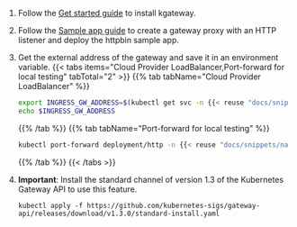 1. Follow the [Get started guide](/docs/quickstart/) to install kgateway.

2. Follow the [Sample app guide](/docs/operations/sample-app/) to create a gateway proxy with an HTTP listener and deploy the httpbin sample app.

3. Get the external address of the gateway and save it in an environment variable.
   {{< tabs items="Cloud Provider LoadBalancer,Port-forward for local testing" tabTotal="2"  >}}
   {{% tab tabName="Cloud Provider LoadBalancer" %}}
   ```sh
   export INGRESS_GW_ADDRESS=$(kubectl get svc -n {{< reuse "docs/snippets/namespace.md" >}} http -o jsonpath="{.status.loadBalancer.ingress[0]['hostname','ip']}")
   echo $INGRESS_GW_ADDRESS  
   ```
   {{% /tab %}}
   {{% tab tabName="Port-forward for local testing"  %}}
   ```sh
   kubectl port-forward deployment/http -n {{< reuse "docs/snippets/namespace.md" >}} 8080:8080
   ```
   {{% /tab %}}
   {{< /tabs >}}

4. **Important**: Install the standard channel of version 1.3 of the Kubernetes Gateway API to use this feature.

   ```shell
   kubectl apply -f https://github.com/kubernetes-sigs/gateway-api/releases/download/v1.3.0/standard-install.yaml
   ```